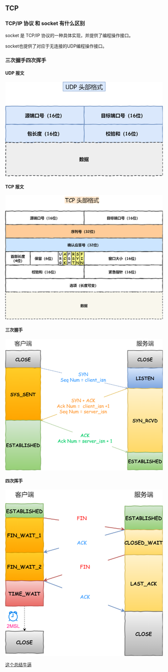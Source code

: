 ## TCP

### TCP/IP 协议 和 socket 有什么区别

socket 是 TCP/IP 协议的一种具体实现，并提供了编程操作接口。

socket也提供了对应于无连接的UDP编程操作接口。

### 三次握手四次挥手

#### UDP 报文

![udp](../src/udp_data.png)

#### TCP 报文

![udp](../src/tcp_data.png)

#### 三次握手

![udp](../src/tcp_handshake.png)

#### 四次挥手

![udp](../src/tcp_bye.png)

[这个总结牛逼](https://mp.weixin.qq.com/s/tH8RFmjrveOmgLvk9hmrkw)